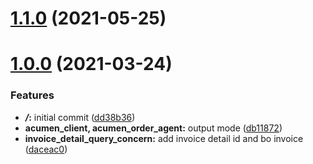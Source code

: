 # [1.1.0](https://github.com/5-stones/huginn_acumen_order_agent/compare/v1.0.0...v1.1.0) (2021-05-25)



# [1.0.0](https://github.com/5-stones/huginn_acumen_order_agent/compare/dd38b367deb4a69e9e01ae2eecf261c00d99ee24...v1.0.0) (2021-03-24)


### Features

* ***/*:** initial commit ([dd38b36](https://github.com/5-stones/huginn_acumen_order_agent/commit/dd38b367deb4a69e9e01ae2eecf261c00d99ee24))
* **acumen_client, acumen_order_agent:** output mode ([db11872](https://github.com/5-stones/huginn_acumen_order_agent/commit/db11872af36af8294075399b37a2f4a75538ad2f))
* **invoice_detail_query_concern:** add invoice detail id and bo invoice ([daceac0](https://github.com/5-stones/huginn_acumen_order_agent/commit/daceac09dd15d0707c9a3b4a6da3990b6e3cae9c))



